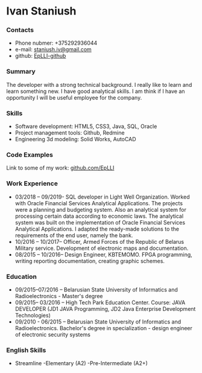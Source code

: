 # Ivan Staniush 

### Contacts 
* Phone nubmer: +375292936044
* e-mail: staniush.iv@gmail.com
* github: [EpLLI-github](https://github.com/EpLLI)

### Summary 
The developer with a strong technical background. I really like to learn and learn something new. I have good analytical skills. I am think if I have an opportunity I will be useful employee for the company.

### Skills 
* Software development: HTML5, CSS3, Java, SQL, Oracle
* Project management tools: Github, Redmine
* Engineering 3d modeling: Solid Works, AutoCAD

### Code Examples 
Link to some of my work: [github.com/EpLLI](https://github.com/EpLLI)

### Work Experience 
* 03/2018 – 09/2019- SQL developer in Light Well Organization. Worked with Oracle Financial Services Analytical Applications. The projects were a planning and budgeting system. Also an analytical system for processing certain data according to economic laws. The analytical system was built on the implementation of Oracle Financial Services Analytical Applications. I adapted the ready-made solutions to the requirements of the end user, namely the bank.
* 10/2016 – 10/2017– Officer, Armed Forces of the Republic of Belarus Military service. Development of electronic maps and documentation.
* 08/2015 – 10/2016– Design Engineer, KBTEMOMO. FPGA programming, writing reporting documentation, creating graphic schemes. 


### Education
* 09/2015–07/2016 – Belarusian State University of Informatics and Radioelectronics - Master's degree
* 09/2015– 03/2016 – High Tech Park Education Center. Course: JAVA
DEVELOPER (JD1 JAVA Programming, JD2 Java Enterprise Development Technologies)
* 09/2010 - 06/2015 – Belarusian State University of Informatics and Radioelectronics. Вachelor's degree in specialization - design engineer of electronic security systems

### English Skills
- Streamline
  -Elementary (A2)
  -Pre-Intermediate (A2+)